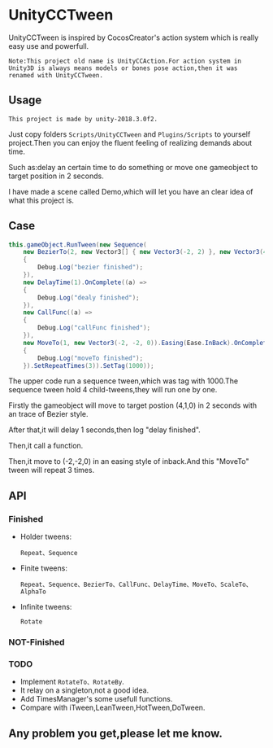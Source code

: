 # UnityCCTween

UnityCCTween is inspired by CocosCreator's action system which is really easy use and powerfull.

``Note:This project old name is UnityCCAction.For action system in Unity3D is always means models or bones pose action,then it was renamed with UnityCCTween.``

## Usage
``This project is made by unity-2018.3.0f2.``

Just copy folders ``Scripts/UnityCCTween`` and ``Plugins/Scripts`` to yourself project.Then you can enjoy the fluent feeling of realizing demands about time.

Such as:delay an certain time to do something or move one gameobject to target position in 2 seconds.

I have made a scene called Demo,which will let you have an clear idea of what this project is.

## Case
``` csharp
this.gameObject.RunTween(new Sequence(
    new BezierTo(2, new Vector3[] { new Vector3(-2, 2) }, new Vector3(4, 1, 0)).OnComplete((a) =>
    {
        Debug.Log("bezier finished");
    }),
    new DelayTime(1).OnComplete((a) =>
    {
        Debug.Log("dealy finished");
    }),
    new CallFunc((a) =>
    {
        Debug.Log("callFunc finished");
    }),
    new MoveTo(1, new Vector3(-2, -2, 0)).Easing(Ease.InBack).OnComplete((a) =>
    {
        Debug.Log("moveTo finished");
    }).SetRepeatTimes(3)).SetTag(1000));


```
The upper code run a sequence tween,which was tag with 1000.The sequence tween hold 4 child-tweens,they will run one by one.

Firstly the gameobject will move to target postion (4,1,0) in 2 seconds with an trace of Bezier style.

After that,it will delay 1 seconds,then log "delay finished".

Then,it call a function.

Then,it move to (-2,-2,0) in an easing style of inback.And this "MoveTo" tween will repeat 3 times.

## API
### Finished
- Holder tweens:

    ``Repeat、Sequence``

- Finite tweens:

    ``Repeat、Sequence、BezierTo、CallFunc、DelayTime、MoveTo、ScaleTo、AlphaTo``

- Infinite tweens:

    ``Rotate``
### NOT-Finished

### TODO
- Implement ``RotateTo、RotateBy``.
- It relay on a singleton,not a good idea.
- Add TimesManager's some usefull functions.
- Compare with iTween,LeanTween,HotTween,DoTween.

## Any problem you get,please let me know.
